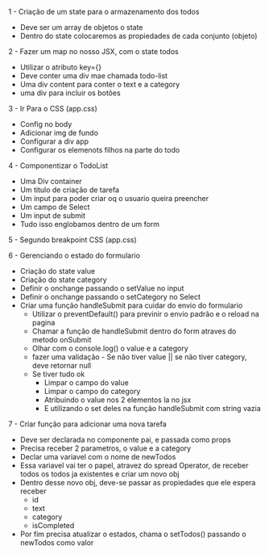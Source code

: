 1 - Criação de um state para o armazenamento dos todos
  * Deve ser um array de objetos o state
  * Dentro do state colocaremos as propiedades de cada conjunto (objeto)

2 - Fazer um map no nosso JSX, com o state todos
  * Utilizar o atributo key={}
  * Deve conter uma div mae chamada todo-list
  * Uma div content para conter o text e a category
  * uma div para incluir os botões

3 - Ir Para o CSS (app.css)
  * Config no body
  * Adicionar img de fundo
  * Configurar a div app
  * Configurar os elemenots filhos na parte do todo


4 - Componentizar o TodoList 
  * Uma Div container
  * Um titulo de criação de tarefa
  * Um input para poder criar oq o usuario queira preencher
  * Um campo de Select
  * Um input de submit
  * Tudo isso englobamos dentro de um form


5 - Segundo breakpoint CSS (app.css)

6 - Gerenciando o estado do formulario
  * Criação do state value
  * Criação do state category
  * Definir o onchange passando o setValue no input
  * Definir o onchange passando o setCategory no Select
  * Criar uma função handleSubmit para cuidar do envio do formulario
    * Utilizar o preventDefault() para previnir o envio padrão e o reload na pagina
    * Chamar a função de handleSubmit dentro do form atraves do metodo onSubmit
    * Olhar com o console.log() o value e a category
    * fazer uma validação - Se não tiver value || se não tiver category, deve retornar null
    * Se tiver tudo ok
      * Limpar o campo do value
      * Limpar o campo do category
      * Atribuindo o value nos 2 elementos la no jsx
      * E utilizando o set deles na função handleSubmit com string vazia


7 - Criar função para adicionar uma nova tarefa
  * Deve ser declarada no componente pai, e passada como props
  * Precisa receber 2 parametros, o value e a category
  * Declar uma variavel com o nome de newTodos
  * Essa variavel vai ter o papel, atravez do spread Operator, de receber todos os todos ja existentes e criar um novo obj
  * Dentro desse novo obj, deve-se passar as propiedades que ele espera receber
    * id
    * text
    * category
    * isCompleted
  * Por fim precisa atualizar o estados, chama o setTodos() passando o newTodos como valor